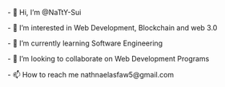 <HTML>
  <HEAD>
    <TITLE>GITHUB  Profile</TITLE>
  </HEAD>
  <BODY>
    <P> - 👋 Hi, I’m @NaTtY-Sui </P>
    <P> - 👀 I’m interested in Web Development, Blockchain and web 3.0</P>
    <P> - 🌱 I’m currently learning Software Engineering</P>
    <P> - 💞️ I’m looking to collaborate on Web Development Programs</P>
    <P> - 📫 How to reach me nathnaelasfaw5@gmail.com</P>
  </BODY>
</HTML> 

 

   

<!---
NaTtY-Sui/NaTtY-Sui is a ✨ special ✨ repository because its `README.md` (this file) appears on your GitHub profile.
You can click the Preview link to take a look at your changes.
--->

